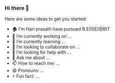 ### Hi there 👋

Here are some ideas to get you started:
- 🏠 I'm Hari prasath have pursued B.E(ISE)@BIT
- 🔭 I’m currently working on ...
- 🌱 I’m currently learning ...
- 👯 I’m looking to collaborate on ...
- 🤔 I’m looking for help with ...
- 💬 Ask me about ...
- 📫 How to reach me: ...
- 😄 Pronouns: ...
- ⚡ Fun fact: ...
